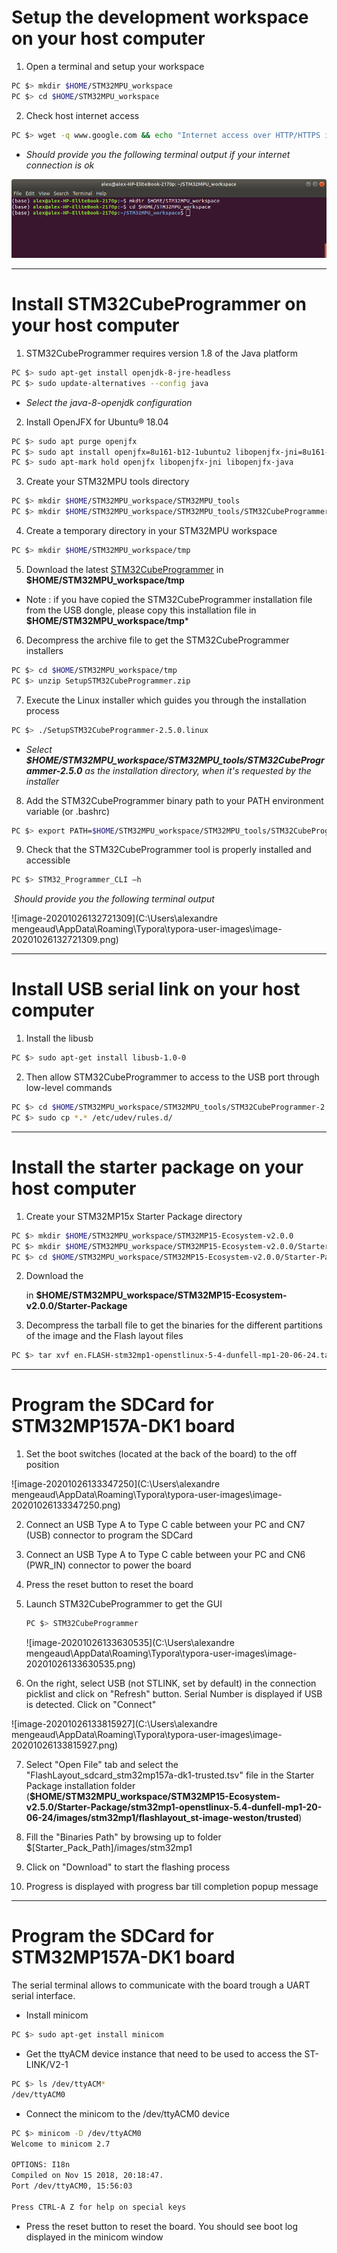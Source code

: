 # Setup the development workspace on your host computer

1. Open a terminal and setup your workspace

```bash
PC $> mkdir $HOME/STM32MPU_workspace
PC $> cd $HOME/STM32MPU_workspace
```

2. Check host internet access

```bash
PC $> wget -q www.google.com && echo "Internet access over HTTP/HTTPS is OK !" || echo "No internet access over HTTP/HTTPS ! You may need to set up a proxy.“
```

* *Should provide you the following terminal output if your internet connection is ok*

![Picture](\Pictures\1_Screenshot.png)



------

# Install STM32CubeProgrammer on your host computer

1. STM32CubeProgrammer requires version 1.8 of the Java platform

```bash
PC $> sudo apt-get install openjdk-8-jre-headless
PC $> sudo update-alternatives --config java
```

* *Select the java-8-openjdk configuration*

2. Install OpenJFX for Ubuntu® 18.04

```bash
PC $> sudo apt purge openjfx
PC $> sudo apt install openjfx=8u161-b12-1ubuntu2 libopenjfx-jni=8u161-b12-1ubuntu2 libopenjfx-java=8u161-b12-1ubuntu2
PC $> sudo apt-mark hold openjfx libopenjfx-jni libopenjfx-java
```

3. Create your STM32MPU tools directory

```bash
PC $> mkdir $HOME/STM32MPU_workspace/STM32MPU_tools
PC $> mkdir $HOME/STM32MPU_workspace/STM32MPU_tools/STM32CubeProgrammer-2.5.0
```

4. Create a temporary directory in your STM32MPU workspace

```bash
PC $> mkdir $HOME/STM32MPU_workspace/tmp
```

5. Download the latest [STM32CubeProgrammer][id0] in **$HOME/STM32MPU_workspace/tmp**

[id0]: https://www.st.com/en/development-tools/stm32cubeprog.html#getsoftware-scroll

* Note : if you have copied the STM32CubeProgrammer installation file from the USB dongle, please copy this installation file in **$HOME/STM32MPU_workspace/tmp***

6. Decompress the archive file to get the STM32CubeProgrammer installers

```bash
PC $> cd $HOME/STM32MPU_workspace/tmp
PC $> unzip SetupSTM32CubeProgrammer.zip
```

7. Execute the Linux installer which guides you through the installation process

```bash
PC $> ./SetupSTM32CubeProgrammer-2.5.0.linux
```

* *Select **$HOME/STM32MPU_workspace/STM32MPU_tools/STM32CubeProgrammer-2.5.0** as the installation directory, when it's requested by the installer*

8. Add the STM32CubeProgrammer binary path to your PATH environment variable (or .bashrc)

```bash
PC $> export PATH=$HOME/STM32MPU_workspace/STM32MPU_tools/STM32CubeProgrammer-2.5.0/bin:$PATH
```

9. Check that the STM32CubeProgrammer tool is properly installed and accessible

```bash
PC $> STM32_Programmer_CLI –h
```

​	*Should provide you the following terminal output*

![image-20201026132721309](C:\Users\alexandre mengeaud\AppData\Roaming\Typora\typora-user-images\image-20201026132721309.png)



------

# Install USB serial link on your host computer

1. Install the libusb

```bash
PC $> sudo apt-get install libusb-1.0-0
```

2. Then allow STM32CubeProgrammer to access to the USB port through low-level commands

```bash
PC $> cd $HOME/STM32MPU_workspace/STM32MPU_tools/STM32CubeProgrammer-2.5.0/Drivers/rules
PC $> sudo cp *.* /etc/udev/rules.d/
```



------

# Install the starter package on your host computer

1. Create your STM32MP15x Starter Package directory

```bash
PC $> mkdir $HOME/STM32MPU_workspace/STM32MP15-Ecosystem-v2.0.0
PC $> mkdir $HOME/STM32MPU_workspace/STM32MP15-Ecosystem-v2.0.0/Starter-Package
PC $> cd $HOME/STM32MPU_workspace/STM32MP15-Ecosystem-v2.0.0/Starter-Package
```

2. Download the 

   [STM32MP15-Ecosystem-v2.0.0 Starter Package]: https://www.st.com/content/ccc/resource/technical/software/firmware/group0/6a/12/67/7d/22/19/43/d4/STM32MP15_OpenSTLinux_Starter_Package/files/FLASH-stm32mp1-openstlinux-5-4-dunfell-mp1-20-06-24.tar.xz/_jcr_content/translations/en.FLASH-stm32mp1-openstlinux-5-4-dunfell-mp1-20-06-24.tar.xz

    in **$HOME/STM32MPU_workspace/STM32MP15-Ecosystem-v2.0.0/Starter-Package**

3. Decompress the tarball file to get the binaries for the different partitions of the image and the Flash layout files

```bash
PC $> tar xvf en.FLASH-stm32mp1-openstlinux-5-4-dunfell-mp1-20-06-24.tar.xz
```



------

# Program the SDCard for STM32MP157A-DK1 board

1. Set the boot switches (located at the back of the board) to the off position

![image-20201026133347250](C:\Users\alexandre mengeaud\AppData\Roaming\Typora\typora-user-images\image-20201026133347250.png)

2. Connect an USB Type A to Type C cable between your PC and CN7 (USB) connector to program the SDCard

3. Connect an USB Type A to Type C cable between your PC and CN6 (PWR_IN) connector to power the board

4. Press the reset button to reset the board

5. Launch STM32CubeProgrammer to get the GUI

   ```bash
   PC $> STM32CubeProgrammer
   ```

   ![image-20201026133630535](C:\Users\alexandre mengeaud\AppData\Roaming\Typora\typora-user-images\image-20201026133630535.png)

6. On the right, select USB (not STLINK, set by default) in the connection picklist and click on "Refresh" button. Serial Number is displayed if USB is detected. Click on "Connect"

![image-20201026133815927](C:\Users\alexandre mengeaud\AppData\Roaming\Typora\typora-user-images\image-20201026133815927.png)

7. Select "Open File" tab and select the "FlashLayout_sdcard_stm32mp157a-dk1-trusted.tsv" file in the Starter Package installation folder (**$HOME/STM32MPU_workspace/STM32MP15-Ecosystem-v2.5.0/Starter-Package/stm32mp1-openstlinux-5.4-dunfell-mp1-20-06-24/images/stm32mp1/flashlayout_st-image-weston/trusted**)

8. Fill the "Binaries Path" by browsing up to folder $[Starter_Pack_Path]/images/stm32mp1

9. Click on "Download" to start the flashing process

10. Progress is displayed with progress bar till completion popup message

    

------

# Program the SDCard for STM32MP157A-DK1 board

The serial terminal allows to communicate with the board trough a UART serial interface.

- Install minicom

```bash
PC $> sudo apt-get install minicom
```

- Get the ttyACM device instance that need to be used to access the ST-LINK/V2-1

```bash
PC $> ls /dev/ttyACM*
/dev/ttyACM0
```

- Connect the minicom to the /dev/ttyACM0 device

```bash
PC $> minicom -D /dev/ttyACM0
Welcome to minicom 2.7

OPTIONS: I18n 
Compiled on Nov 15 2018, 20:18:47.
Port /dev/ttyACM0, 15:56:03

Press CTRL-A Z for help on special keys
```

- Press the reset button to reset the board. You should see boot log displayed in the minicom window